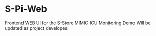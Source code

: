 # S-Pi-Web
Frontend WEB UI for the S-Store MIMIC ICU Monitoring Demo
Will be updated as project developes
